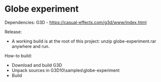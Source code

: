 # Globe experiment

Dependencies: G3D - https://casual-effects.com/g3d/www/index.html

Release:

- A working build is at the root of this project: unzip globe-experiment.rar anywhere and run.

How-to build:

- Download and build G3D
- Unpack sources in G3D10\samples\globe-experiment
- Build
